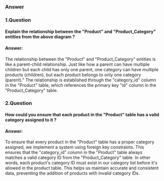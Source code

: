 ### Answer

### 1.Question
#### Explain the relationship between the "Product" and "Product_Category" entities from the above diagram ?

#### Answer:
The relationship between the "Product" and "Product_Category" entities is like a parent-child relationship. Just like how a parent can have multiple children but each child has only one parent, one category can have multiple products (children), but each product belongs to only one category (parent)." The relationship is established through the "category_id" column in the "Product" table, which references the primary key "id" column in the "Product_Category" table.

### 2.Question
#### How could you ensure that each product in the "Product" table has a valid category assigned to it ?

#### Answer:
To ensure that every product in the "Product" table has a proper category assigned, we implement a system using foreign key constraints. This ensures that the "category_id" column in the "Product" table always matches a valid category ID from the "Product_Category" table. In other words, each product's category ID must exist in our category list before it's allowed in the product table. This helps us maintain accurate and consistent data, preventing the addition of products with invalid category IDs.
